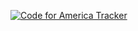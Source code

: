 [![Code for America Tracker](http://stats.codeforamerica.org/codeforamerica/togather.png)](http://stats.codeforamerica.org/projects/togather)